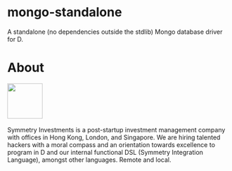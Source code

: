 # mongo-standalone

A standalone (no dependencies outside the stdlib) Mongo database driver for D.


# About


[<img src="https://raw.githubusercontent.com/libmir/mir-algorithm/master/images/symmetry.png" height="80" />](http://symmetryinvestments.com/) 	&nbsp; 	&nbsp;	&nbsp;	&nbsp;

Symmetry Investments is a post-startup investment management company with offices in Hong Kong, London, and Singapore.  We are hiring talented hackers with a moral compass and an orientation towards excellence to program in D and our internal functional DSL (Symmetry Integration Language), amongst other languages.  Remote and local.
